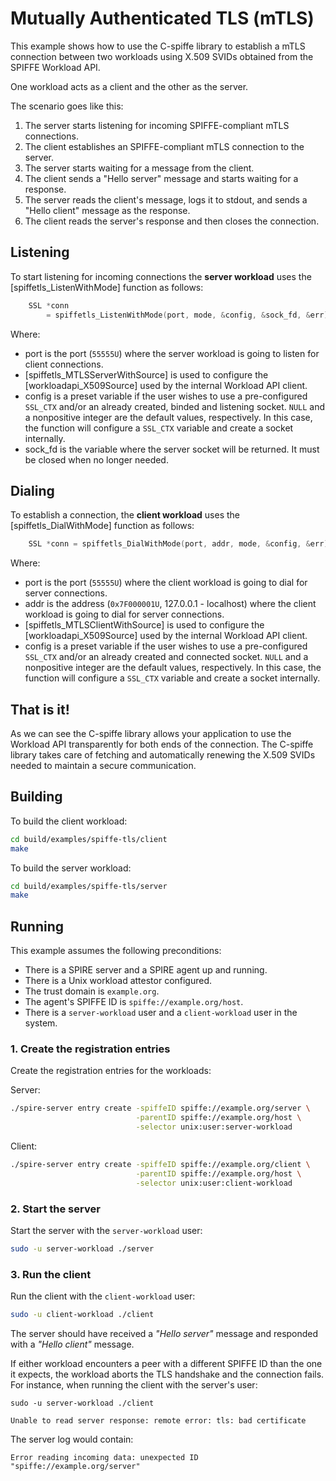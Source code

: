 # Mutually Authenticated TLS (mTLS)

This example shows how to use the C-spiffe library to establish a mTLS connection between two workloads using X.509 SVIDs obtained from the SPIFFE Workload API. 

One workload acts as a client and the other as the server. 

The scenario goes like this:
1. The server starts listening for incoming SPIFFE-compliant mTLS connections.
2. The client establishes an SPIFFE-compliant mTLS connection to the server. 
3. The server starts waiting for a message from the client.
4. The client sends a "Hello server" message and starts waiting for a response.
5. The server reads the client's message, logs it to stdout, and sends a "Hello client" message as the response.
6. The client reads the server's response and then closes the connection.

## Listening
To start listening for incoming connections the **server workload** uses the [spiffetls_ListenWithMode] function as follows:
```C++
    SSL *conn
        = spiffetls_ListenWithMode(port, mode, &config, &sock_fd, &err);
```
Where:
- port is the port (`55555U`) where the server workload is going to listen for client connections.
- [spiffetls_MTLSServerWithSource] is used to configure the [workloadapi_X509Source] used by the internal Workload API client.
- config is a preset variable if the user wishes to use a pre-configured `SSL_CTX` and/or an already created, binded and listening socket. `NULL` and a nonpositive integer are the default values, respectively. In this case, the function will configure a `SSL_CTX` variable and create a socket internally.
- sock_fd is the variable where the server socket will be returned. It must be closed when no longer needed.

## Dialing
To establish a connection, the **client workload** uses the [spiffetls_DialWithMode] function as follows:
```C++
	SSL *conn = spiffetls_DialWithMode(port, addr, mode, &config, &err);
```
Where:
- port is the port (`55555U`) where the client workload is going to dial for server connections.
- addr is the address (`0x7F000001U`, 127.0.0.1 - localhost) where the client workload is going to dial for server connections.
- [spiffetls_MTLSClientWithSource] is used to configure the [workloadapi_X509Source] used by the internal Workload API client.
- config is a preset variable if the user wishes to use a pre-configured `SSL_CTX` and/or an already created and connected socket. `NULL` and a nonpositive integer are the default values, respectively. In this case, the function will configure a `SSL_CTX` variable and create a socket internally.

## That is it!
As we can see the C-spiffe library allows your application to use the Workload API transparently for both ends of the connection. The C-spiffe library takes care of fetching and automatically renewing the X.509 SVIDs needed to maintain a secure communication.

## Building
To build the client workload:
```bash
cd build/examples/spiffe-tls/client
make
```

To build the server workload:
```bash
cd build/examples/spiffe-tls/server
make
```

## Running
This example assumes the following preconditions:
- There is a SPIRE server and a SPIRE agent up and running.
- There is a Unix workload attestor configured.
- The trust domain is `example.org`.
- The agent's SPIFFE ID is `spiffe://example.org/host`.
- There is a `server-workload` user and a `client-workload` user in the system.

### 1. Create the registration entries
Create the registration entries for the workloads:

Server:
```bash
./spire-server entry create -spiffeID spiffe://example.org/server \
                            -parentID spiffe://example.org/host \
                            -selector unix:user:server-workload
```

Client: 
```bash
./spire-server entry create -spiffeID spiffe://example.org/client \
                            -parentID spiffe://example.org/host \
                            -selector unix:user:client-workload
```

### 2. Start the server
Start the server with the `server-workload` user:
```bash
sudo -u server-workload ./server
```

### 3. Run the client
Run the client with the `client-workload` user:
```bash
sudo -u client-workload ./client
```

The server should have received a _"Hello server"_ message and responded with a _"Hello client"_ message.

If either workload encounters a peer with a different SPIFFE ID than the one it expects, the workload aborts the TLS handshake and the connection fails.  
For instance, when running the client with the server's user: 
```
sudo -u server-workload ./client

Unable to read server response: remote error: tls: bad certificate
```

The server log would contain:
```
Error reading incoming data: unexpected ID "spiffe://example.org/server"
```